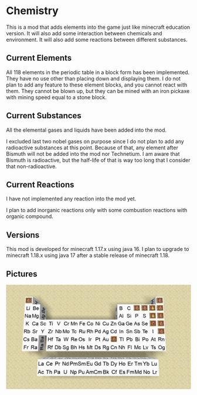 # Chemistry
This is a mod that adds elements into the game just like 
minecraft education version. It will also add some interaction
between chemicals and environment. It will also add some
reactions between different substances. 

## Current Elements
All 118 elements in the periodic table in a block form has been implemented. 
They have no use other than placing down and displaying them.
I do not plan to add any feature to these element blocks, and you cannot react with them.
They cannot be blown up, but they can be mined with an iron pickaxe with mining speed equal to a stone block.

## Current Substances
All the elemental gases and liquids have been added into the mod. 

I excluded last two nobel gases on purpose since I do not plan to add any radioactive substances at this point. Because of that, any element after Bismuth will not be added into the mod nor Technetium. I am aware that Bismuth is radioactive, but the half-life of that is way too long that I consider that non-radioactive.

## Current Reactions
I have not implemented any reaction into the mod yet.

I plan to add inorganic reactions only with some combustion reactions with organic compound.

## Versions
This mod is developed for minecraft 1.17.x using java 16. 
I plan to upgrade to minecraft 1.18.x using java 17 after
a stable release of minecraft 1.18. 

## Pictures
![ScreenShot](readme_files/current.png)
